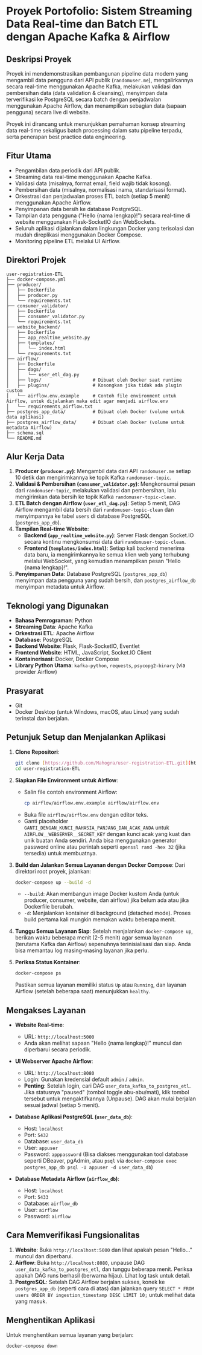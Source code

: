 # Proyek Portofolio: Sistem Streaming Data Real-time dan Batch ETL dengan Apache Kafka & Airflow

## Deskripsi Proyek

Proyek ini mendemonstrasikan pembangunan pipeline data modern yang mengambil data pengguna dari API publik (`randomuser.me`), mengalirkannya secara real-time menggunakan Apache Kafka, melakukan validasi dan pembersihan data (data validation & cleansing), menyimpan data terverifikasi ke PostgreSQL secara batch dengan penjadwalan menggunakan Apache Airflow, dan menampilkan sebagian data (sapaan pengguna) secara live di website.

Proyek ini dirancang untuk menunjukkan pemahaman konsep streaming data real-time sekaligus batch processing dalam satu pipeline terpadu, serta penerapan best practice data engineering.

## Fitur Utama

* Pengambilan data periodik dari API publik.
* Streaming data real-time menggunakan Apache Kafka.
* Validasi data (misalnya, format email, field wajib tidak kosong).
* Pembersihan data (misalnya, normalisasi nama, standarisasi format).
* Orkestrasi dan penjadwalan proses ETL batch (setiap 5 menit) menggunakan Apache Airflow.
* Penyimpanan data bersih ke database PostgreSQL.
* Tampilan data pengguna ("Hello {nama lengkap}!") secara real-time di website menggunakan Flask-SocketIO dan WebSockets.
* Seluruh aplikasi dijalankan dalam lingkungan Docker yang terisolasi dan mudah direplikasi menggunakan Docker Compose.
* Monitoring pipeline ETL melalui UI Airflow.

## Direktori Projek
```
user-registration-ETL
├── docker-compose.yml
├── producer/
│   ├── Dockerfile
│   ├── producer.py
│   └── requirements.txt
├── consumer_validator/
│   ├── Dockerfile
│   ├── consumer_validator.py
│   └── requirements.txt
├── website_backend/
│   ├── Dockerfile
│   ├── app_realtime_website.py
│   ├── templates/
│   │   └── index.html
│   └── requirements.txt
├── airflow/
│   ├── Dockerfile
│   ├── dags/
│   │   └── user_etl_dag.py
│   ├── logs/                   # Dibuat oleh Docker saat runtime
│   ├── plugins/                # Kosongkan jika tidak ada plugin custom         
│   └── airflow.env.example     # Contoh file environment untuk Airflow, untuk dijalankan maka edit agar menjadi airflow.env
│   └── requirements_airflow.txt
├── postgres_app_data/          # Dibuat oleh Docker (volume untuk data aplikasi)
├── postgres_airflow_data/      # Dibuat oleh Docker (volume untuk metadata Airflow)
├── schema.sql
└── README.md
```
## Alur Kerja Data

1.  **Producer (`producer.py`)**: Mengambil data dari API `randomuser.me` setiap 10 detik dan mengirimkannya ke topik Kafka `randomuser-topic`.
2.  **Validasi & Pembersihan (`consumer_validator.py`)**: Mengkonsumsi pesan dari `randomuser-topic`, melakukan validasi dan pembersihan, lalu mengirimkan data bersih ke topik Kafka `randomuser-topic-clean`.
3.  **ETL Batch dengan Airflow (`user_etl_dag.py`)**: Setiap 5 menit, DAG Airflow mengambil data bersih dari `randomuser-topic-clean` dan menyimpannya ke tabel `users` di database PostgreSQL (`postgres_app_db`).
4.  **Tampilan Real-time Website**:
    * **Backend (`app_realtime_website.py`)**: Server Flask dengan Socket.IO secara kontinu mengkonsumsi data dari `randomuser-topic-clean`.
    * **Frontend (`templates/index.html`)**: Setiap kali backend menerima data baru, ia mengirimkannya ke semua klien web yang terhubung melalui WebSocket, yang kemudian menampilkan pesan "Hello {nama lengkap}!".
5.  **Penyimpanan Data**: Database PostgreSQL (`postgres_app_db`) menyimpan data pengguna yang sudah bersih, dan `postgres_airflow_db` menyimpan metadata untuk Airflow.

## Teknologi yang Digunakan

* **Bahasa Pemrograman**: Python
* **Streaming Data**: Apache Kafka
* **Orkestrasi ETL**: Apache Airflow
* **Database**: PostgreSQL
* **Backend Website**: Flask, Flask-SocketIO, Eventlet
* **Frontend Website**: HTML, JavaScript, Socket.IO Client
* **Kontainerisasi**: Docker, Docker Compose
* **Library Python Utama**: `kafka-python`, `requests`, `psycopg2-binary` (via provider Airflow)

## Prasyarat

* Git
* Docker Desktop (untuk Windows, macOS, atau Linux) yang sudah terinstal dan berjalan.

## Petunjuk Setup dan Menjalankan Aplikasi

1.  **Clone Repositori**:
    ```bash
    git clone [https://github.com/Mahogra/user-registration-ETL.git](https://github.com/Mahogra/user-registration-ETL.git)
    cd user-registration-ETL
    ```

2.  **Siapkan File Environment untuk Airflow**:
    * Salin file contoh environment Airflow:
        ```bash
        cp airflow/airflow.env.example airflow/airflow.env
        ```
    * Buka file `airflow/airflow.env` dengan editor teks.
    * Ganti placeholder `GANTI_DENGAN_KUNCI_RAHASIA_PANJANG_DAN_ACAK_ANDA` untuk `AIRFLOW__WEBSERVER__SECRET_KEY` dengan kunci acak yang kuat dan unik buatan Anda sendiri. Anda bisa menggunakan generator password online atau perintah seperti `openssl rand -hex 32` (jika tersedia) untuk membuatnya.

3.  **Build dan Jalankan Semua Layanan dengan Docker Compose**:
    Dari direktori root proyek, jalankan:
    ```bash
    docker-compose up --build -d
    ```
    * `--build`: Akan membangun image Docker kustom Anda (untuk producer, consumer, website, dan airflow) jika belum ada atau jika Dockerfile berubah.
    * `-d`: Menjalankan kontainer di background (detached mode).
    Proses build pertama kali mungkin memakan waktu beberapa menit.

4.  **Tunggu Semua Layanan Siap**:
    Setelah menjalankan `docker-compose up`, berikan waktu beberapa menit (2-5 menit) agar semua layanan (terutama Kafka dan Airflow) sepenuhnya terinisialisasi dan siap. Anda bisa memantau log masing-masing layanan jika perlu.

5.  **Periksa Status Kontainer**:
    ```bash
    docker-compose ps
    ```
    Pastikan semua layanan memiliki status `Up` atau `Running`, dan layanan Airflow (setelah beberapa saat) menunjukkan `healthy`.

## Mengakses Layanan

* **Website Real-time**:
    * URL: `http://localhost:5000`
    * Anda akan melihat sapaan "Hello {nama lengkap}!" muncul dan diperbarui secara periodik.

* **UI Webserver Apache Airflow**:
    * URL: `http://localhost:8080`
    * Login: Gunakan kredensial default `admin` / `admin`.
    * **Penting**: Setelah login, cari DAG `user_data_kafka_to_postgres_etl`. Jika statusnya "paused" (tombol toggle abu-abu/mati), klik tombol tersebut untuk mengaktifkannya (Unpause). DAG akan mulai berjalan sesuai jadwal (setiap 5 menit).

* **Database Aplikasi PostgreSQL (`user_data_db`)**:
    * Host: `localhost`
    * Port: `5432`
    * Database: `user_data_db`
    * User: `appuser`
    * Password: `apppassword`
    (Bisa diakses menggunakan tool database seperti DBeaver, pgAdmin, atau `psql` via `docker-compose exec postgres_app_db psql -U appuser -d user_data_db`)

* **Database Metadata Airflow (`airflow_db`)**:
    * Host: `localhost`
    * Port: `5433`
    * Database: `airflow_db`
    * User: `airflow`
    * Password: `airflow`

## Cara Memverifikasi Fungsionalitas

1.  **Website**: Buka `http://localhost:5000` dan lihat apakah pesan "Hello..." muncul dan diperbarui.
2.  **Airflow**: Buka `http://localhost:8080`, unpause DAG `user_data_kafka_to_postgres_etl`, dan tunggu beberapa menit. Periksa apakah DAG runs berhasil (berwarna hijau). Lihat log task untuk detail.
3.  **PostgreSQL**: Setelah DAG Airflow berjalan sukses, konek ke `postgres_app_db` (seperti cara di atas) dan jalankan query `SELECT * FROM users ORDER BY ingestion_timestamp DESC LIMIT 10;` untuk melihat data yang masuk.

## Menghentikan Aplikasi

Untuk menghentikan semua layanan yang berjalan:
```bash
docker-compose down

